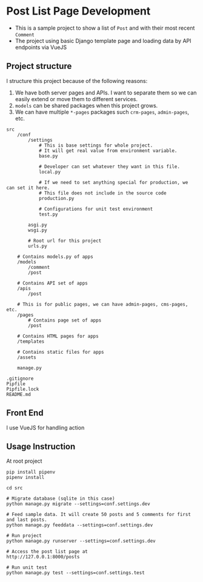 # Post List Page Development

- This is a sample project to show a list of `Post` and with their most recent `Comment`
- The project using basic Django template page and loading data by API endpoints via VueJS

## Project structure

I structure this project because of the following reasons:

1. We have both server pages and APIs. I want to separate them so we can easily 
extend or move them to different services.
2. `models` can be shared packages when this project grows.
3. We can have multiple `*-pages` packages such `crm-pages`, `admin-pages`, etc.


```
src
    /conf
        /settings
            # This is base settings for whole project. 
            # It will get real value from environment variable.
            base.py
            
            # Developer can set whatever they want in this file.  
            local.py
            
            # If we need to set anything special for production, we can set it here.
            # This file does not include in the source code
            production.py
            
            # Configurations for unit test environment  
            test.py
         
        asgi.py
        wsgi.py
         
        # Root url for this project
        urls.py
         
    # Contains models.py of apps
    /models
        /comment
        /post
       
    # Contains API set of apps
    /apis
        /post
       
    # This is for public pages, we can have admin-pages, cms-pages, etc.
    /pages
        # Contains page set of apps
        /post
       
    # Contains HTML pages for apps    
    /templates
   
    # Contains static files for apps
    /assets
   
    manage.py
   
.gitignore
Pipfile
Pipfile.lock
README.md
```

## Front End

I use VueJS for handling action

## Usage Instruction

At root project

```
pip install pipenv
pipenv install

cd src

# Migrate database (sqlite in this case)
python manage.py migrate --settings=conf.settings.dev

# Feed sample data. It will create 50 posts and 5 comments for first and last posts.
python manage.py feeddata --settings=conf.settings.dev

# Run project
python manage.py runserver --settings=conf.settings.dev

# Access the post list page at
http://127.0.0.1:8000/posts

# Run unit test
python manage.py test --settings=conf.settings.test
```